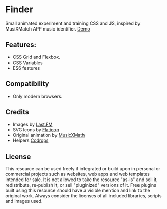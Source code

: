 # Finder
Small animated experiment and training CSS and JS, inspired by MusiXMatch APP music identifier.
[Demo](https://lekobarros.github.io/finder/)

## Features:
- CSS Grid and Flexbox.
- CSS Variables
- ES6 features

## Compatibility
- Only modern browsers.

## Credits
- Images by [Last.FM](https://www.last.fm/)
- SVG Icons by [Flaticon](https://www.flaticon.com)
- Original animation by [MusicXMath](https://www.musixmatch.com/pt-br)
- Helpers [Codrops](http://www.codrops.com)

## License
This resource can be used freely if integrated or build upon in personal or commercial projects such as websites, web apps and web templates intended for sale. It is not allowed to take the resource "as-is" and sell it, redistribute, re-publish it, or sell "pluginized" versions of it. Free plugins built using this resource should have a visible mention and link to the original work. Always consider the licenses of all included libraries, scripts and images used.
